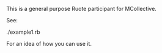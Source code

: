 This is a general purpose Ruote participant for MCollective.

See:

  ./example1.rb

For an idea of how you can use it.
